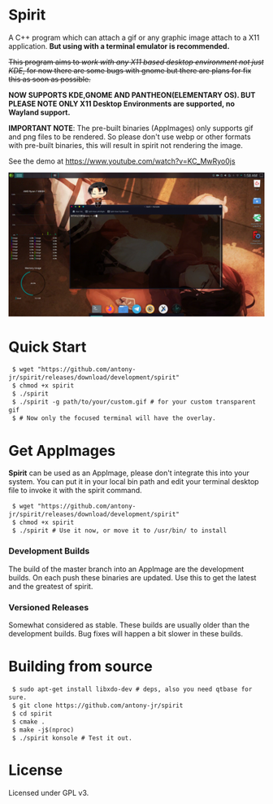 # Spirit

A C++ program which can attach a gif or any graphic image attach to a X11 application.
**But using with a terminal emulator is recommended.**

<strike>This program aims to *work with any X11 based desktop environment not just KDE*, for now there are some bugs with 
gnome but there are plans for fix this as soon as possible.</strike>

**NOW SUPPORTS KDE,GNOME AND PANTHEON(ELEMENTARY OS). BUT PLEASE NOTE ONLY X11 Desktop Environments are supported, no Wayland support.**


**IMPORTANT NOTE**: The pre-built binaries (AppImages) only supports gif and png files to be rendered. So please don't
use webp or other formats with pre-built binaries, this will result in spirit not rendering the image.


See the demo at https://www.youtube.com/watch?v=KC_MwRyo0js


![Preview of Spirited Konsole](.github/preview.gif)


# Quick Start

```
 $ wget "https://github.com/antony-jr/spirit/releases/download/development/spirit"
 $ chmod +x spirit
 $ ./spirit
 $ ./spirit -g path/to/your/custom.gif # for your custom transparent gif
 $ # Now only the focused terminal will have the overlay.
```

# Get AppImages 

**Spirit** can be used as an AppImage, please don't integrate this into your system. You can put it in your local bin 
path and edit your terminal desktop file to invoke it with the spirit command.

```
 $ wget "https://github.com/antony-jr/spirit/releases/download/development/spirit"
 $ chmod +x spirit
 $ ./spirit # Use it now, or move it to /usr/bin/ to install
```

### Development Builds

The build of the master branch into an AppImage are the development builds. On each push these binaries are updated.
Use this to get the latest and the greatest of spirit.

### Versioned Releases

Somewhat considered as stable. These builds are usually older than the development builds. Bug fixes will happen a bit slower in these builds.


# Building from source

```
 $ sudo apt-get install libxdo-dev # deps, also you need qtbase for sure.
 $ git clone https://github.com/antony-jr/spirit 
 $ cd spirit
 $ cmake .
 $ make -j$(nproc)
 $ ./spirit konsole # Test it out.
```

# License

Licensed under GPL v3.
